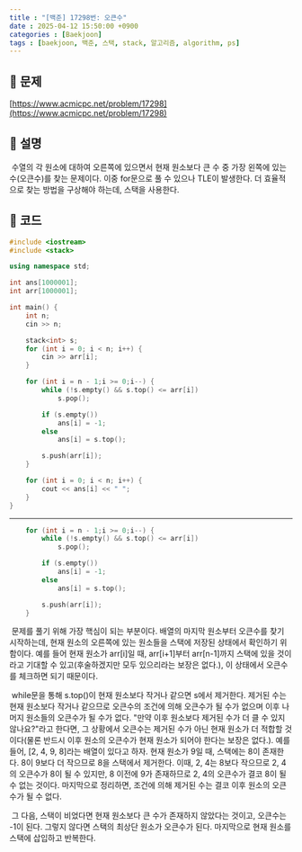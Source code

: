 ```yaml
---
title : "[백준] 17298번: 오큰수"
date : 2025-04-12 15:50:00 +0900
categories : [Baekjoon]
tags : [baekjoon, 백준, 스택, stack, 알고리즘, algorithm, ps]
---
```


## 📌 문제

[https://www.acmicpc.net/problem/17298](https://www.acmicpc.net/problem/17298)

## 📌 설명

 수열의 각 원소에 대하여 오른쪽에 있으면서 현재 원소보다 큰 수 중 가장 왼쪽에 있는 수(오큰수)를 찾는 문제이다. 이중 for문으로 풀 수 있으나 TLE이 발생한다. 더 효율적으로 찾는 방법을 구상해야 하는데, 스택을 사용한다.

## 📌 코드


```cpp
#include <iostream>
#include <stack>

using namespace std;

int ans[1000001];
int arr[1000001];

int main() {
	int n;
	cin >> n;

	stack<int> s;
	for (int i = 0; i < n; i++) {
		cin >> arr[i];
	}

	for (int i = n - 1;i >= 0;i--) {
		while (!s.empty() && s.top() <= arr[i])
			s.pop();

		if (s.empty())
			ans[i] = -1;
		else
			ans[i] = s.top();

		s.push(arr[i]);
	}

	for (int i = 0; i < n; i++) {
		cout << ans[i] << " ";
	}
}
```

---

```cpp
	for (int i = n - 1;i >= 0;i--) {
		while (!s.empty() && s.top() <= arr[i])
			s.pop();

		if (s.empty())
			ans[i] = -1;
		else
			ans[i] = s.top();

		s.push(arr[i]);
	}
```

 문제를 풀기 위해 가장 핵심이 되는 부분이다. 배열의 마지막 원소부터 오큰수를 찾기 시작하는데, 현재 원소의 오른쪽에 있는 원소들을 스택에 저장된 상태에서 확인하기 위함이다. 예를 들어 현재 원소가 arr\[i\]일 때, arr\[i+1\]부터 arr\[n-1\]까지 스택에 있을 것이라고 기대할 수 있고(후술하겠지만 모두 있으리라는 보장은 없다.), 이 상태에서 오큰수를 체크하면 되기 때문이다.

 while문을 통해 s.top()이 현재 원소보다 작거나 같으면 s에서 제거한다. 제거된 수는 현재 원소보다 작거나 같으므로 오큰수의 조건에 의해 오큰수가 될 수가 없으며 이후 나머지 원소들의 오큰수가 될 수가 없다. "만약 이후 원소보다 제거된 수가 더 클 수 있지 않나요?"라고 한다면, 그 상황에서 오큰수는 제거된 수가 아닌 현재 원소가 더 적합할 것이다(물론 반드시 이후 원소의 오큰수가 현재 원소가 되어야 한다는 보장은 없다.). 예를 들어, \[2, 4, 9, 8\]라는 배열이 있다고 하자. 현재 원소가 9일 때, 스택에는 8이 존재한다. 8이 9보다 더 작으므로 8을 스택에서 제거한다. 이때, 2, 4는 8보다 작으므로 2, 4의 오큰수가 8이 될 수 있지만, 8 이전에 9가 존재하므로 2, 4의 오큰수가 결코 8이 될 수 없는 것이다. 마지막으로 정리하면, 조건에 의해 제거된 수는 결코 이후 원소의 오큰수가 될 수 없다.

 그 다음, 스택이 비었다면 현재 원소보다 큰 수가 존재하지 않았다는 것이고, 오큰수는 -1이 된다. 그렇지 않다면 스택의 최상단 원소가 오큰수가 된다. 마지막으로 현재 원소를 스택에 삽입하고 반복한다.